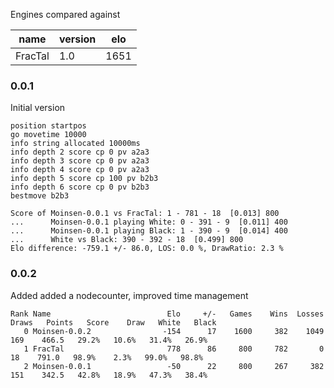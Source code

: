 Engines compared against

| name | version | elo |
| --- | --- | --- |
| FracTal | 1.0 | 1651 |

### 0.0.1
Initial version

```
position startpos
go movetime 10000
info string allocated 10000ms
info depth 2 score cp 0 pv a2a3
info depth 3 score cp 0 pv a2a3
info depth 4 score cp 0 pv a2a3
info depth 5 score cp 100 pv b2b3
info depth 6 score cp 0 pv b2b3
bestmove b2b3
```

```
Score of Moinsen-0.0.1 vs FracTal: 1 - 781 - 18  [0.013] 800
...      Moinsen-0.0.1 playing White: 0 - 391 - 9  [0.011] 400
...      Moinsen-0.0.1 playing Black: 1 - 390 - 9  [0.014] 400
...      White vs Black: 390 - 392 - 18  [0.499] 800
Elo difference: -759.1 +/- 86.0, LOS: 0.0 %, DrawRatio: 2.3 %
```

### 0.0.2
Added added a nodecounter, improved time management

```
Rank Name                          Elo     +/-   Games    Wins  Losses   Draws   Points   Score    Draw   White   Black
   0 Moinsen-0.0.2                -154      17    1600     382    1049     169    466.5   29.2%   10.6%   31.4%   26.9%
   1 FracTal                       778      86     800     782       0      18    791.0   98.9%    2.3%   99.0%   98.8%
   2 Moinsen-0.0.1                 -50      22     800     267     382     151    342.5   42.8%   18.9%   47.3%   38.4%
```